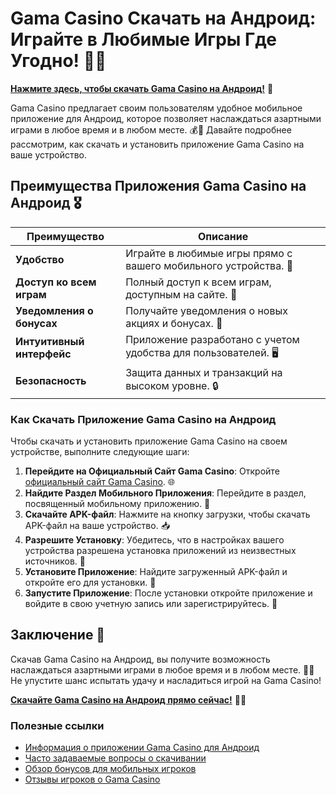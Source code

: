 # Gama Casino Скачать на Андроид: Играйте в Любимые Игры Где Угодно! 🎲✨

[**Нажмите здесь, чтобы скачать Gama Casino на Андроид!**](https://brandplay.link/j6NMKsDz) 🤑

Gama Casino предлагает своим пользователям удобное мобильное приложение для Андроид, которое позволяет наслаждаться азартными играми в любое время и в любом месте. 💰🎉 Давайте подробнее рассмотрим, как скачать и установить приложение Gama Casino на ваше устройство.

## Преимущества Приложения Gama Casino на Андроид 🎖️

| Преимущество                     | Описание                                                |
|----------------------------------|--------------------------------------------------------|
| **Удобство**                     | Играйте в любимые игры прямо с вашего мобильного устройства. 📱 |
| **Доступ ко всем играм**         | Полный доступ к всем играм, доступным на сайте. 🎰    |
| **Уведомления о бонусах**        | Получайте уведомления о новых акциях и бонусах. 🎁     |
| **Интуитивный интерфейс**        | Приложение разработано с учетом удобства для пользователей. 🖥️ |
| **Безопасность**                 | Защита данных и транзакций на высоком уровне. 🔒       |

### Как Скачать Приложение Gama Casino на Андроид

Чтобы скачать и установить приложение Gama Casino на своем устройстве, выполните следующие шаги:

1. **Перейдите на Официальный Сайт Gama Casino**: Откройте [официальный сайт Gama Casino](https://brandplay.link/j6NMKsDz). 🌐
2. **Найдите Раздел Мобильного Приложения**: Перейдите в раздел, посвященный мобильному приложению. 📲
3. **Скачайте APK-файл**: Нажмите на кнопку загрузки, чтобы скачать APK-файл на ваше устройство. 📥
4. **Разрешите Установку**: Убедитесь, что в настройках вашего устройства разрешена установка приложений из неизвестных источников. 🔧
5. **Установите Приложение**: Найдите загруженный APK-файл и откройте его для установки. 📲
6. **Запустите Приложение**: После установки откройте приложение и войдите в свою учетную запись или зарегистрируйтесь. 🎉

## Заключение 🎊

Скачав Gama Casino на Андроид, вы получите возможность наслаждаться азартными играми в любое время и в любом месте. 🌟💸 Не упустите шанс испытать удачу и насладиться игрой на Gama Casino!

[**Скачайте Gama Casino на Андроид прямо сейчас!**](https://brandplay.link/j6NMKsDz) 💪🎊

### Полезные ссылки
- [Информация о приложении Gama Casino для Андроид](https://brandplay.link/j6NMKsDz)
- [Часто задаваемые вопросы о скачивании](https://brandplay.link/j6NMKsDz)
- [Обзор бонусов для мобильных игроков](https://brandplay.link/j6NMKsDz)
- [Отзывы игроков о Gama Casino](https://brandplay.link/j6NMKsDz)
